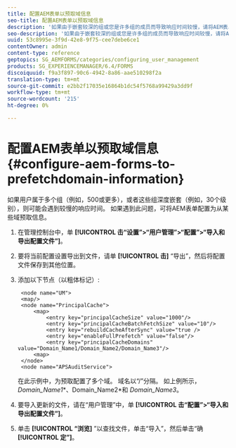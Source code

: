 ```yaml
---
title: 配置AEM表单以预取域信息
seo-title: 配置AEM表单以预取域信息
description: '如果由于嵌套较深的组或您是许多组的成员而导致响应时间较慢，请将AEM表单配置为预回迁域信息。 '
seo-description: '如果由于嵌套较深的组或您是许多组的成员而导致响应时间较慢，请将AEM表单配置为预回迁域信息。 '
uuid: 53c8995e-3f9d-42e8-9f75-cee7debe6ce1
contentOwner: admin
content-type: reference
geptopics: SG_AEMFORMS/categories/configuring_user_management
products: SG_EXPERIENCEMANAGER/6.4/FORMS
discoiquuid: f9a3f897-90c6-4942-8a86-aae510298f2a
translation-type: tm+mt
source-git-commit: e2bb2f17035e16864b1dc54f5768a99429a3dd9f
workflow-type: tm+mt
source-wordcount: '215'
ht-degree: 0%

---
```



# 配置AEM表单以预取域信息 {#configure-aem-forms-to-prefetchdomain-information}

如果用户属于多个组（例如，500或更多），或者这些组深度嵌套（例如，30个级别），则可能会遇到较慢的响应时间。 如果遇到此问题，可将AEM表单配置为从某些域预取信息。

1. 在管理控制台中，单 **[!UICONTROL 击“设置”>“用户管理”>“配置”>“导入和导出配置文件”]**。
1. 要将当前配置设置导出到文件，请单 **[!UICONTROL 击]** “导出”，然后将配置文件保存到其他位置。
1. 添加以下节点（以粗体标记）:

   ```as3
    <node name="UM"> 
    <map/>  
    <node name="PrincipalCache"> 
        <map> 
            <entry key="principalCacheSize" value="1000"/> 
            <entry key="principalCacheBatchFetchSize" value="10"/> 
            <entry key="rebuildCacheAfterSync" value="true /> 
            <entry key="enableFullPrefetch" value="false"/> 
            <entry key="principalCacheDomains" value="Domain_Name1/Domain_Name2/Domain_Name3"/> 
        <map> 
    </node> 
    <node name="APSAuditService">
   ```

   在此示例中，为预取配置了多个域。 域名以“/”分隔。 如上例所示， *Domain_Name1**、Domain_Name2*&#x200B;和 *Domain_Name3*。

1. 要导入更新的文件，请在“用户管理”中，单 **[!UICONTROL 击“配置”>“导入和导出配置文件”]**。
1. 单击 **[!UICONTROL “浏览]** ”以查找文件，单击“导入”，然后单击“确 **[!UICONTROL 定”]**。

